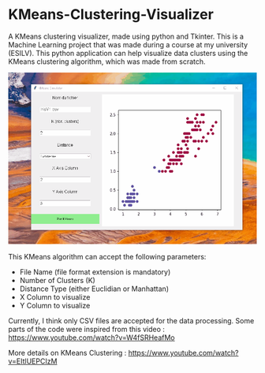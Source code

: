 # KMeans-Clustering-Visualizer
A KMeans clustering visualizer, made using python and Tkinter.
This is a Machine Learning project that was made during a course at my university (ESILV).
This python application can help visualize data clusters using the KMeans clustering algorithm, which was made from scratch.

<img src="KMeans_Demo.gif" width="650">

This KMeans algorithm can accept the following parameters: 
- File Name (file format extension is mandatory)
- Number of Clusters (K)
- Distance Type (either Euclidian or Manhattan)
- X Column to visualize
- Y Column to visualize

Currently, I think only CSV files are accepted for the data processing.
Some parts of the code were inspired from this video :
https://www.youtube.com/watch?v=W4fSRHeafMo

More details on KMeans Clustering :
https://www.youtube.com/watch?v=EItlUEPCIzM
